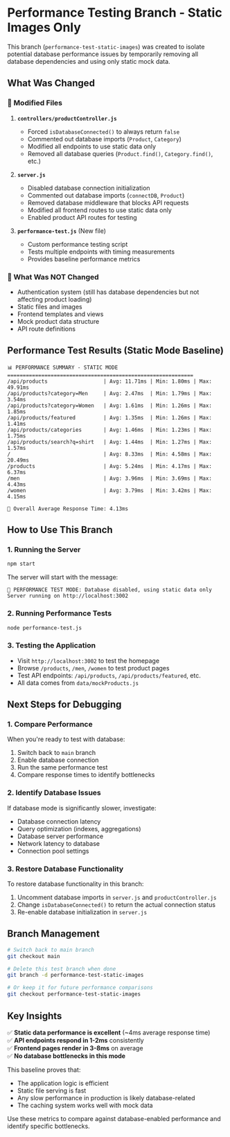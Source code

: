 # Performance Testing Branch - Static Images Only

This branch (`performance-test-static-images`) was created to isolate potential database performance issues by temporarily removing all database dependencies and using only static mock data.

## What Was Changed

### 🔧 Modified Files
1. **`controllers/productController.js`**
   - Forced `isDatabaseConnected()` to always return `false`
   - Commented out database imports (`Product`, `Category`)
   - Modified all endpoints to use static data only
   - Removed all database queries (`Product.find()`, `Category.find()`, etc.)

2. **`server.js`**
   - Disabled database connection initialization
   - Commented out database imports (`connectDB`, `Product`)
   - Removed database middleware that blocks API requests
   - Modified all frontend routes to use static data only
   - Enabled product API routes for testing

3. **`performance-test.js`** (New file)
   - Custom performance testing script
   - Tests multiple endpoints with timing measurements
   - Provides baseline performance metrics

### 🚫 What Was NOT Changed
- Authentication system (still has database dependencies but not affecting product loading)
- Static files and images
- Frontend templates and views
- Mock product data structure
- API route definitions

## Performance Test Results (Static Mode Baseline)

```
📊 PERFORMANCE SUMMARY - STATIC MODE
============================================================
/api/products                  | Avg: 11.71ms | Min: 1.80ms | Max: 49.91ms
/api/products?category=Men     | Avg: 2.47ms  | Min: 1.79ms | Max: 3.54ms
/api/products?category=Women   | Avg: 1.61ms  | Min: 1.26ms | Max: 1.85ms
/api/products/featured         | Avg: 1.35ms  | Min: 1.26ms | Max: 1.41ms
/api/products/categories       | Avg: 1.46ms  | Min: 1.23ms | Max: 1.75ms
/api/products/search?q=shirt   | Avg: 1.44ms  | Min: 1.27ms | Max: 1.57ms
/                              | Avg: 8.33ms  | Min: 4.58ms | Max: 20.49ms
/products                      | Avg: 5.24ms  | Min: 4.17ms | Max: 6.37ms
/men                           | Avg: 3.96ms  | Min: 3.69ms | Max: 4.43ms
/women                         | Avg: 3.79ms  | Min: 3.42ms | Max: 4.15ms

🎯 Overall Average Response Time: 4.13ms
```

## How to Use This Branch

### 1. Running the Server
```bash
npm start
```
The server will start with the message:
```
🧪 PERFORMANCE TEST MODE: Database disabled, using static data only
Server running on http://localhost:3002
```

### 2. Running Performance Tests
```bash
node performance-test.js
```

### 3. Testing the Application
- Visit `http://localhost:3002` to test the homepage
- Browse `/products`, `/men`, `/women` to test product pages
- Test API endpoints: `/api/products`, `/api/products/featured`, etc.
- All data comes from `data/mockProducts.js`

## Next Steps for Debugging

### 1. Compare Performance
When you're ready to test with database:
1. Switch back to `main` branch
2. Enable database connection
3. Run the same performance test
4. Compare response times to identify bottlenecks

### 2. Identify Database Issues
If database mode is significantly slower, investigate:
- Database connection latency
- Query optimization (indexes, aggregations)
- Database server performance
- Network latency to database
- Connection pool settings

### 3. Restore Database Functionality
To restore database functionality in this branch:
1. Uncomment database imports in `server.js` and `productController.js`
2. Change `isDatabaseConnected()` to return the actual connection status
3. Re-enable database initialization in `server.js`

## Branch Management

```bash
# Switch back to main branch
git checkout main

# Delete this test branch when done
git branch -d performance-test-static-images

# Or keep it for future performance comparisons
git checkout performance-test-static-images
```

## Key Insights

✅ **Static data performance is excellent** (~4ms average response time)  
✅ **API endpoints respond in 1-2ms** consistently  
✅ **Frontend pages render in 3-8ms** on average  
✅ **No database bottlenecks in this mode**  

This baseline proves that:
- The application logic is efficient
- Static file serving is fast
- Any slow performance in production is likely database-related
- The caching system works well with mock data

Use these metrics to compare against database-enabled performance and identify specific bottlenecks.
